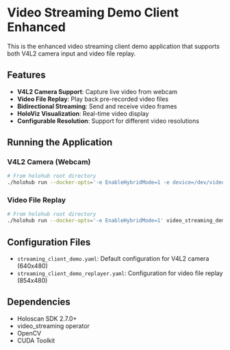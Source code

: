 # Video Streaming Demo Client Enhanced

This is the enhanced video streaming client demo application that supports both V4L2 camera input and video file replay.

## Features

- **V4L2 Camera Support**: Capture live video from webcam
- **Video File Replay**: Play back pre-recorded video files
- **Bidirectional Streaming**: Send and receive video frames
- **HoloViz Visualization**: Real-time video display
- **Configurable Resolution**: Support for different video resolutions

## Running the Application

### V4L2 Camera (Webcam)
```bash
# From holohub root directory
./holohub run --docker-opts='-e EnableHybridMode=1 -e device=/dev/video0' video_streaming_demo_client --language cpp
```

### Video File Replay
```bash
# From holohub root directory
./holohub run --docker-opts='-e EnableHybridMode=1' video_streaming_demo_client --language cpp --run-args='-c streaming_client_demo_replayer.yaml'
```

## Configuration Files

- `streaming_client_demo.yaml`: Default configuration for V4L2 camera (640x480)
- `streaming_client_demo_replayer.yaml`: Configuration for video file replay (854x480)

## Dependencies

- Holoscan SDK 2.7.0+
- video_streaming operator
- OpenCV
- CUDA Toolkit
